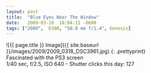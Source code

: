 ```yaml
---
layout: post
title:  "Blue Eyes Near The Window"
date:   2009-03-18  18:04:12 -0600
tags: ["2009",  D300, "50.0 mm f/1.4", Genesis]
---
```

![{{ page.title }} Image]({{ site.baseurl }}/images/2009/2009_0318_DSC3961.jpg)
{: .prettyprint}  
Fascinated with the PS3 screen  
1/40 sec, f/2.5, ISO 640 - Shutter clicks this day: 127